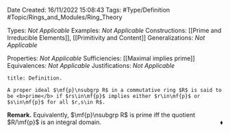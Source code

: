 <div class="topSpace"></div>

Date Created: 16/11/2022 15:08:43
Tags: #Type/Definition #Topic/Rings_and_Modules/Ring_Theory

Types: <i>Not Applicable</i>
Examples: <i>Not Applicable</i>
Constructions: [[Prime and Irreducible Elements]], [[Primitivity and Content]]
Generalizations: <i>Not Applicable</i>

Properties: <i>Not Applicable</i>
Sufficiencies: [[Maximal implies prime]]
Equivalences: <i>Not Applicable</i>
Justifications: <i>Not Applicable</i>

``` ad-Definition
title: Definition.

A proper ideal $\mf{p}\nsubgrp R$ in a commutative ring $R$ is said to be <b>prime</b> if $rs\in\mf{p}$ implies either $r\in\mf{p}$ or $s\in\mf{p}$ for all $r,s\in R$.

```

<b>Remark.</b> Equivalently, $\mf{p}\nsubgrp R$ is prime iff the quotient $R/\mf{p}$ is an integral domain.<span style="float:right;">$\blacklozenge$</span>
